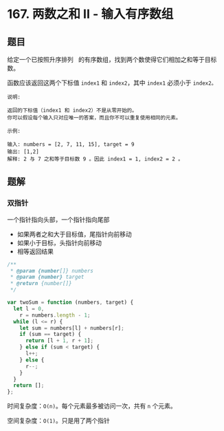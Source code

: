 # 167. 两数之和 II - 输入有序数组

## 题目

给定一个已按照升序排列   的有序数组，找到两个数使得它们相加之和等于目标数。

函数应该返回这两个下标值 `index1` 和 `index2`，其中 `index1` 必须小于 `index2。`

```
说明:

返回的下标值（index1 和 index2）不是从零开始的。
你可以假设每个输入只对应唯一的答案，而且你不可以重复使用相同的元素。

示例:

输入: numbers = [2, 7, 11, 15], target = 9
输出: [1,2]
解释: 2 与 7 之和等于目标数 9 。因此 index1 = 1, index2 = 2 。
```

## 题解

### 双指针

一个指针指向头部，一个指针指向尾部

- 如果两者之和大于目标值，尾指针向前移动
- 如果小于目标，头指针向前移动
- 相等返回结果

```JavaScript
/**
 * @param {number[]} numbers
 * @param {number} target
 * @return {number[]}
 */

var twoSum = function (numbers, target) {
  let l = 0,
    r = numbers.length - 1;
  while (l <= r) {
    let sum = numbers[l] + numbers[r];
    if (sum == target) {
      return [l + 1, r + 1];
    } else if (sum < target) {
      l++;
    } else {
      r--;
    }
  }
  return [];
};

```

时间复杂度：`O(n)`。每个元素最多被访问一次，共有 `n` 个元素。

空间复杂度：`O(1)`。只是用了两个指针

